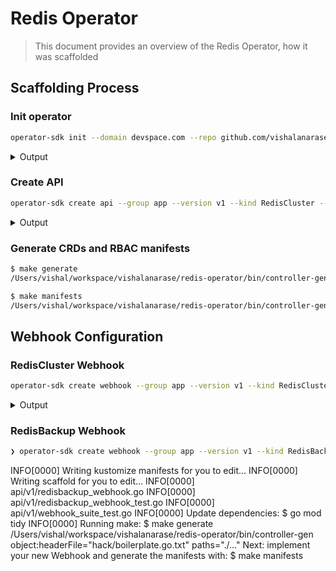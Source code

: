 # Redis Operator
> This document provides an overview of the Redis Operator, how it was scaffolded

## Scaffolding Process

### Init operator

```bash
operator-sdk init --domain devspace.com --repo github.com/vishalanarase/redis-operator
```

<details>
<summary>Output</summary>
```bash
INFO[0000] Writing kustomize manifests for you to edit...
INFO[0000] Writing scaffold for you to edit...
INFO[0000] Get controller runtime:
$ go get sigs.k8s.io/controller-runtime@v0.19.0
INFO[0008] Update dependencies:
$ go mod tidy
go: downloading google.golang.org/genproto v0.0.0-20230822172742-b8732ec3820d
Next: define a resource with:
$ operator-sdk create api
```
</details>

### Create API

```bash
operator-sdk create api --group app --version v1 --kind RedisCluster --resource --controller
```

<details>
<summary>Output</summary>
```bash
INFO[0000] Writing kustomize manifests for you to edit...
INFO[0000] Writing scaffold for you to edit...
INFO[0000] api/v1/rediscluster_types.go
INFO[0000] api/v1/groupversion_info.go
INFO[0000] internal/controller/suite_test.go
INFO[0000] internal/controller/rediscluster_controller.go
INFO[0000] internal/controller/rediscluster_controller_test.go
INFO[0000] Update dependencies:
$ go mod tidy
INFO[0000] Running make:
$ make generate
mkdir -p /Users/vishal/workspace/vishalanarase/redis-operator/bin
Downloading sigs.k8s.io/controller-tools/cmd/controller-gen@v0.16.1
go: downloading sigs.k8s.io/controller-tools v0.16.1
go: downloading golang.org/x/tools v0.24.0
go: downloading github.com/fatih/color v1.17.0
go: downloading golang.org/x/net v0.28.0
go: downloading golang.org/x/text v0.17.0
go: downloading golang.org/x/sys v0.23.0
go: downloading golang.org/x/mod v0.20.0
/Users/vishal/workspace/vishalanarase/redis-operator/bin/controller-gen object:headerFile="hack/boilerplate.go.txt" paths="./..."
Next: implement your new API and generate the manifests (e.g. CRDs,CRs) with:
$ make manifests
```
</details>

### Generate CRDs and RBAC manifests

```bash
$ make generate
/Users/vishal/workspace/vishalanarase/redis-operator/bin/controller-gen object:headerFile="hack/boilerplate.go.txt" paths="./..."

$ make manifests
/Users/vishal/workspace/vishalanarase/redis-operator/bin/controller-gen rbac:roleName=manager-role crd webhook paths="./..." output:crd:artifacts:config=config/crd/bases
```

## Webhook Configuration

### RedisCluster Webhook
```bash
operator-sdk create webhook --group app --version v1 --kind RedisCluster --defaulting --programmatic-validation
```

<details>
<summary>Output</summary>
INFO[0000] Writing kustomize manifests for you to edit...
INFO[0000] Writing scaffold for you to edit...
INFO[0000] api/v1/rediscluster_webhook.go
INFO[0000] api/v1/rediscluster_webhook_test.go
INFO[0000] api/v1/webhook_suite_test.go
INFO[0002] Update dependencies:
$ go mod tidy
INFO[0002] Running make:
$ make generate
/Users/vishal/workspace/vishalanarase/redis-operator/bin/controller-gen object:headerFile="hack/boilerplate.go.txt" paths="./..."
Next: implement your new Webhook and generate the manifests with:
$ make manifests
</details>

### RedisBackup Webhook

```bash
❯ operator-sdk create webhook --group app --version v1 --kind RedisBackup --defaulting --programmatic-validation
```

INFO[0000] Writing kustomize manifests for you to edit...
INFO[0000] Writing scaffold for you to edit...
INFO[0000] api/v1/redisbackup_webhook.go
INFO[0000] api/v1/redisbackup_webhook_test.go
INFO[0000] api/v1/webhook_suite_test.go
INFO[0000] Update dependencies:
$ go mod tidy
INFO[0000] Running make:
$ make generate
/Users/vishal/workspace/vishalanarase/redis-operator/bin/controller-gen object:headerFile="hack/boilerplate.go.txt" paths="./..."
Next: implement your new Webhook and generate the manifests with:
$ make manifests
```